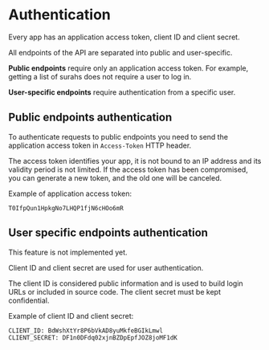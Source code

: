 # Authentication

Every app has an application access token, client ID and client secret.

All endpoints of the API are separated into public and user-specific.

**Public endpoints** require only an application access token. For example, getting a list of surahs does not require a user to log in.

**User-specific endpoints** require authentication from a specific user.

## Public endpoints authentication

To authenticate requests to public endpoints you need to send the application access token in `Access-Token` HTTP header.

The access token identifies your app, it is not bound to an IP address and its validity period is not limited. If the access token has been compromised, you can generate a new token, and the old one will be canceled.

Example of application access token:

```text
T0IfpQun1HpkgNo7LHQP1fjN6cHOo6mR
```

## User specific endpoints authentication

This feature is not implemented yet.

Client ID and client secret are used for user authentication.

The client ID is considered public information and is used to build login URLs or included in source code. The client secret must be kept confidential.

Example of client ID and client secret:

```text
CLIENT_ID: BdWshXtYr8P6bVkAD8yuMkfeBGIkLmwl
CLIENT_SECRET: DF1n0DFdq02xjnBZDpEpfJOZ8joMF1dK
```


